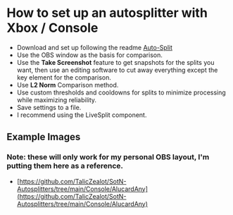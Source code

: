 # How to set up an autosplitter with Xbox / Console

* Download and set up following the readme [Auto-Split](https://github.com/Toufool/Auto-Split)
* Use the OBS window as the basis for comparison.
* Use the **Take Screenshot** feature to get snapshots for the splits you want, then use an editing software to cut away everything except the key element for the comparison.
* Use **L2 Norm** Comparison method.
* Use custom thresholds and cooldowns for splits to minimize processing while maximizing reliability.
* Save settings to a file.
* I recommend using the LiveSplit component.

## Example Images
### Note: these will only work for my personal OBS layout, I'm putting them here as a reference.
* [https://github.com/TalicZealot/SotN-Autosplitters/tree/main/Console/AlucardAny](https://github.com/TalicZealot/SotN-Autosplitters/tree/main/Console/AlucardAny)